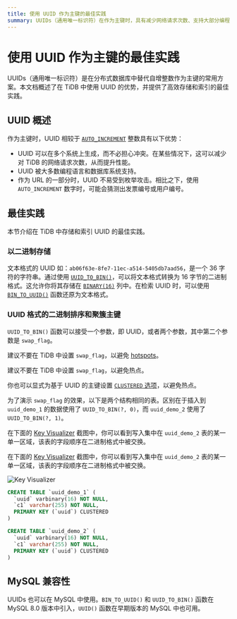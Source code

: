 ```yaml
---
title: 使用 UUID 作为主键的最佳实践
summary: UUIDs（通用唯一标识符）在作为主键时，具有减少网络请求次数、支持大部分编程语言和数据库、以及防止枚举攻击等优点。建议将 UUID 以二进制格式存储在 `BINARY(16)` 列中。同时，建议避免在 TiDB 中设置 `swap_flag` 以防热点。UUIDs 也兼容 MySQL。
---
```


# 使用 UUID 作为主键的最佳实践

UUIDs（通用唯一标识符）是在分布式数据库中替代自增整数作为主键的常用方案。本文档概述了在 TiDB 中使用 UUID 的优势，并提供了高效存储和索引的最佳实践。

## UUID 概述

作为主键时，UUID 相较于 [`AUTO_INCREMENT`](/auto-increment.md) 整数具有以下优势：

- UUID 可以在多个系统上生成，而不必担心冲突。在某些情况下，这可以减少对 TiDB 的网络请求次数，从而提升性能。
- UUID 被大多数编程语言和数据库系统支持。
- 作为 URL 的一部分时，UUID 不易受到枚举攻击。相比之下，使用 `AUTO_INCREMENT` 数字时，可能会猜测出发票编号或用户编号。

## 最佳实践

本节介绍在 TiDB 中存储和索引 UUID 的最佳实践。

### 以二进制存储

文本格式的 UUID 如：`ab06f63e-8fe7-11ec-a514-5405db7aad56`，是一个 36 字符的字符串。通过使用 [`UUID_TO_BIN()`](/functions-and-operators/miscellaneous-functions.md#uuid_to_bin)，可以将文本格式转换为 16 字节的二进制格式。这允许你将其存储在 [`BINARY(16)`](/data-type-string.md#binary-type) 列中。在检索 UUID 时，可以使用 [`BIN_TO_UUID()`](/functions-and-operators/miscellaneous-functions.md#bin_to_uuid) 函数还原为文本格式。

### UUID 格式的二进制排序和聚簇主键

`UUID_TO_BIN()` 函数可以接受一个参数，即 UUID，或者两个参数，其中第二个参数是 `swap_flag`。

<CustomContent platform="tidb">

建议不要在 TiDB 中设置 `swap_flag`，以避免 [hotspots](/best-practices/high-concurrency-best-practices.md)。

</CustomContent>

<CustomContent platform="tidb-cloud">

建议不要在 TiDB 中设置 `swap_flag`，以避免热点。

</CustomContent>

你也可以显式为基于 UUID 的主键设置 [`CLUSTERED` 选项](/clustered-indexes.md)，以避免热点。

为了演示 `swap_flag` 的效果，以下是两个结构相同的表。区别在于插入到 `uuid_demo_1` 的数据使用了 `UUID_TO_BIN(?, 0)`，而 `uuid_demo_2` 使用了 `UUID_TO_BIN(?, 1)`。

<CustomContent platform="tidb">

在下面的 [Key Visualizer](/dashboard/dashboard-key-visualizer.md) 截图中，你可以看到写入集中在 `uuid_demo_2` 表的某一单一区域，该表的字段顺序在二进制格式中被交换。

</CustomContent>

<CustomContent platform="tidb-cloud">

在下面的 [Key Visualizer](/tidb-cloud/tune-performance.md#key-visualizer) 截图中，你可以看到写入集中在 `uuid_demo_2` 表的某一单一区域，该表的字段顺序在二进制格式中被交换。

</CustomContent>

![Key Visualizer](https://docs-download.pingcap.com/media/images/docs/best-practices/uuid_keyviz.png)

```sql
CREATE TABLE `uuid_demo_1` (
  `uuid` varbinary(16) NOT NULL,
  `c1` varchar(255) NOT NULL,
  PRIMARY KEY (`uuid`) CLUSTERED
)
```

```sql
CREATE TABLE `uuid_demo_2` (
  `uuid` varbinary(16) NOT NULL,
  `c1` varchar(255) NOT NULL,
  PRIMARY KEY (`uuid`) CLUSTERED
)
```

## MySQL 兼容性

UUIDs 也可以在 MySQL 中使用。`BIN_TO_UUID()` 和 `UUID_TO_BIN()` 函数在 MySQL 8.0 版本中引入，`UUID()` 函数在早期版本的 MySQL 中也可用。